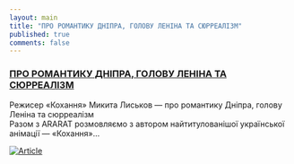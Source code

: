 ```yaml
---
layout: main
title: "ПРО РОМАНТИКУ ДНІПРА, ГОЛОВУ ЛЕНІНА ТА СЮРРЕАЛІЗМ"
published: true
comments: false
---
```


### [ПРО РОМАНТИКУ ДНІПРА, ГОЛОВУ ЛЕНІНА ТА СЮРРЕАЛІЗМ](https://donttakefake.com/rezhiser-kohannya-mikita-liskov-pro-romantiku-dnipra-golovu-lenina-ta-syurrealizm/)

Режисер «Кохання» Микита Лиськов — про романтику Дніпра, голову Леніна та сюрреалізм  
Разом з ARARAT розмовляємо з автором найтитулованішої української анімації — «Кохання»...

<a href="https://donttakefake.com/rezhiser-kohannya-mikita-liskov-pro-romantiku-dnipra-golovu-lenina-ta-syurrealizm/">![Article](https://donttakefake.com/wp-content/uploads/2017/07/ararat-dtf-magazine-2048x1072.jpg)</a>
